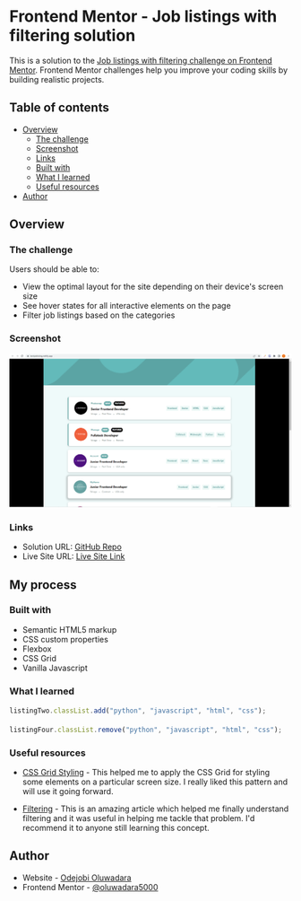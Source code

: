# Frontend Mentor - Job listings with filtering solution

This is a solution to the [Job listings with filtering challenge on Frontend Mentor](https://www.frontendmentor.io/challenges/job-listings-with-filtering-ivstIPCt). Frontend Mentor challenges help you improve your coding skills by building realistic projects.

## Table of contents

- [Overview](#overview)
  - [The challenge](#the-challenge)
  - [Screenshot](#screenshot)
  - [Links](#links)
  - [Built with](#built-with)
  - [What I learned](#what-i-learned)
  - [Useful resources](#useful-resources)
- [Author](#author)

## Overview

### The challenge

Users should be able to:

- View the optimal layout for the site depending on their device's screen size
- See hover states for all interactive elements on the page
- Filter job listings based on the categories

### Screenshot

![](/images/techjoblisting-screenshot.png)

### Links

- Solution URL: [GitHub Repo](https://github.com/oluwadara5000/job-listing)
- Live Site URL: [Live Site Link](https://techjoblisting.netlify.app/)

## My process

### Built with

- Semantic HTML5 markup
- CSS custom properties
- Flexbox
- CSS Grid
- Vanilla Javascript

### What I learned

```js
listingTwo.classList.add("python", "javascript", "html", "css");

listingFour.classList.remove("python", "javascript", "html", "css");
```

### Useful resources

- [CSS Grid Styling](https://www.w3schools.com/css/css_grid.asp) - This helped me to apply the CSS Grid for styling some elements on a particular screen size. I really liked this pattern and will use it going forward.

- [Filtering](https://www.w3schools.com/jsref/prop_element_classlist.asp) - This is an amazing article which helped me finally understand filtering and it was useful in helping me tackle that problem. I'd recommend it to anyone still learning this concept.

## Author

- Website - [Odejobi Oluwadara](https://github.com/oluwadara5000)
- Frontend Mentor - [@oluwadara5000](https://www.frontendmentor.io/profile/oluwadara5000)
